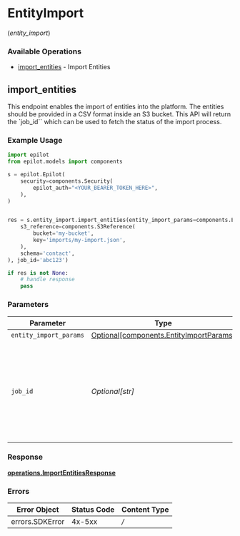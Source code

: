 # EntityImport
(*entity_import*)

### Available Operations

* [import_entities](#import_entities) - Import Entities

## import_entities

This endpoint enables the import of entities into the platform.
The entities should be provided in a CSV format inside an S3 bucket.
This API will return the `job_id`` which can be used to fetch the status of the import process.


### Example Usage

```python
import epilot
from epilot.models import components

s = epilot.Epilot(
    security=components.Security(
        epilot_auth="<YOUR_BEARER_TOKEN_HERE>",
    ),
)


res = s.entity_import.import_entities(entity_import_params=components.EntityImportParams(
    s3_reference=components.S3Reference(
        bucket='my-bucket',
        key='imports/my-import.json',
    ),
    schema='contact',
), job_id='abc123')

if res is not None:
    # handle response
    pass

```

### Parameters

| Parameter                                                                                                     | Type                                                                                                          | Required                                                                                                      | Description                                                                                                   | Example                                                                                                       |
| ------------------------------------------------------------------------------------------------------------- | ------------------------------------------------------------------------------------------------------------- | ------------------------------------------------------------------------------------------------------------- | ------------------------------------------------------------------------------------------------------------- | ------------------------------------------------------------------------------------------------------------- |
| `entity_import_params`                                                                                        | [Optional[components.EntityImportParams]](../../models/components/entityimportparams.md)                      | :heavy_minus_sign:                                                                                            | N/A                                                                                                           |                                                                                                               |
| `job_id`                                                                                                      | *Optional[str]*                                                                                               | :heavy_minus_sign:                                                                                            | The ID of the import job. This ID is used to track the progress and fetch the result of the import operation. | abc123                                                                                                        |


### Response

**[operations.ImportEntitiesResponse](../../models/operations/importentitiesresponse.md)**
### Errors

| Error Object    | Status Code     | Content Type    |
| --------------- | --------------- | --------------- |
| errors.SDKError | 4x-5xx          | */*             |
